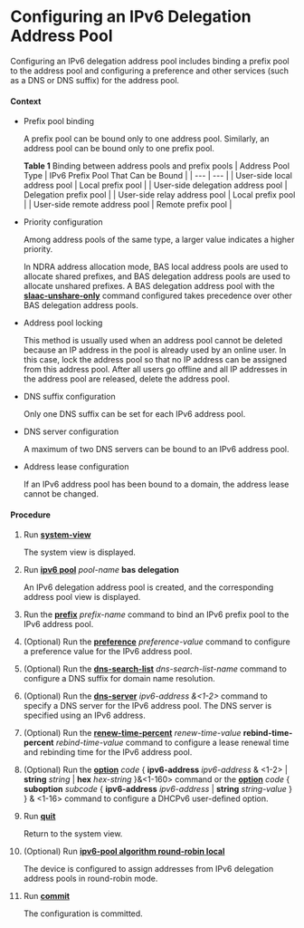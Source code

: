Configuring an IPv6 Delegation Address Pool
===========================================

Configuring an IPv6 delegation address pool includes binding a prefix pool to the address pool and configuring a preference and other services (such as a DNS or DNS suffix) for the address pool.

#### Context

* Prefix pool binding
  
  A prefix pool can be bound only to one address pool. Similarly, an address pool can be bound only to one prefix pool.
  
  **Table 1** Binding between address pools and prefix pools
  | Address Pool Type | IPv6 Prefix Pool That Can be Bound |
  | --- | --- |
  | User-side local address pool | Local prefix pool |
  | User-side delegation address pool | Delegation prefix pool |
  | User-side relay address pool | Local prefix pool |
  | User-side remote address pool | Remote prefix pool |
* Priority configuration
  
  Among address pools of the same type, a larger value indicates a higher priority.
  
  In NDRA address allocation mode, BAS local address pools are used to allocate shared prefixes, and BAS delegation address pools are used to allocate unshared prefixes. A BAS delegation address pool with the [**slaac-unshare-only**](cmdqueryname=slaac-unshare-only) command configured takes precedence over other BAS delegation address pools.
* Address pool locking
  
  This method is usually used when an address pool cannot be deleted because an IP address in the pool is already used by an online user. In this case, lock the address pool so that no IP address can be assigned from this address pool. After all users go offline and all IP addresses in the address pool are released, delete the address pool.
* DNS suffix configuration
  
  Only one DNS suffix can be set for each IPv6 address pool.
* DNS server configuration
  
  A maximum of two DNS servers can be bound to an IPv6 address pool.
* Address lease configuration
  
  If an IPv6 address pool has been bound to a domain, the address lease cannot be changed.

#### Procedure

1. Run [**system-view**](cmdqueryname=system-view)
   
   
   
   The system view is displayed.
2. Run [**ipv6 pool**](cmdqueryname=ipv6+pool) *pool-name* **bas** **delegation**
   
   
   
   An IPv6 delegation address pool is created, and the corresponding address pool view is displayed.
3. Run the [**prefix**](cmdqueryname=prefix) *prefix-name* command to bind an IPv6 prefix pool to the IPv6 address pool.
4. (Optional) Run the [**preference**](cmdqueryname=preference) *preference-value* command to configure a preference value for the IPv6 address pool.
5. (Optional) Run the [**dns-search-list**](cmdqueryname=dns-search-list) *dns-search-list-name* command to configure a DNS suffix for domain name resolution.
6. (Optional) Run the [**dns-server**](cmdqueryname=dns-server) *ipv6-address* *&<1-2>* command to specify a DNS server for the IPv6 address pool. The DNS server is specified using an IPv6 address.
7. (Optional) Run the [**renew-time-percent**](cmdqueryname=renew-time-percent) *renew-time-value* **rebind-time-percent** *rebind-time-value* command to configure a lease renewal time and rebinding time for the IPv6 address pool.
8. (Optional) Run the [**option**](cmdqueryname=option) *code* { **ipv6-address** *ipv6-address* & <1-2> | **string** *string* | **hex** *hex-string* }&<1-160> command or the [**option**](cmdqueryname=option) *code* { **suboption** *subcode* { **ipv6-address** *ipv6-address* | **string** *string-value* } } & <1-16> command to configure a DHCPv6 user-defined option.
9. Run [**quit**](cmdqueryname=quit)
   
   
   
   Return to the system view.
10. (Optional) Run [**ipv6-pool algorithm round-robin local**](cmdqueryname=ipv6-pool+algorithm+round-robin+local)
    
    
    
    The device is configured to assign addresses from IPv6 delegation address pools in round-robin mode.
11. Run [**commit**](cmdqueryname=commit)
    
    
    
    The configuration is committed.